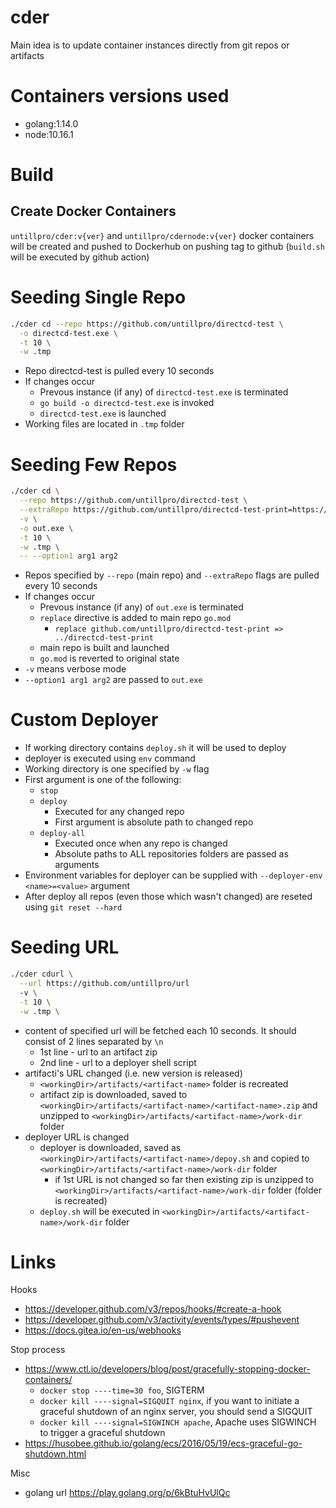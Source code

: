 # cder

Main idea is to update container instances directly from git repos or artifacts

# Containers versions used
- golang:1.14.0
- node:10.16.1

# Build

## Create Docker Containers

`untillpro/cder:v{ver}` and `untillpro/cdernode:v{ver}` docker containers will be created and pushed to Dockerhub on pushing tag to github (`build.sh` will be executed by github action)

# Seeding Single Repo

```sh
./cder cd --repo https://github.com/untillpro/directcd-test \
  -o directcd-test.exe \
  -t 10 \
  -w .tmp
```

- Repo directcd-test is pulled every 10 seconds
- If changes occur
    - Prevous instance (if any) of `directcd-test.exe` is terminated
    - `go build -o directcd-test.exe` is invoked
    - `directcd-test.exe` is launched
- Working files are located in `.tmp` folder

# Seeding Few Repos

```sh
./cder cd \
  --repo https://github.com/untillpro/directcd-test \
  --extraRepo https://github.com/untillpro/directcd-test-print=https://github.com/maxim-ge/directcd-test-print \
  -v \
  -o out.exe \
  -t 10 \
  -w .tmp \
  -- --option1 arg1 arg2
```

- Repos specified by `--repo` (main repo) and `--extraRepo` flags are pulled every 10 seconds
- If changes occur 
  - Prevous instance (if any) of `out.exe` is terminated
  - `replace` directive is added to main repo `go.mod`
    - `replace github.com/untillpro/directcd-test-print => ../directcd-test-print`
  - main repo is built and launched
  - `go.mod` is reverted to original state
- `-v` means verbose mode
- `--option1 arg1 arg2` are passed to `out.exe`

# Custom Deployer

- If working directory contains `deploy.sh` it will be used to deploy
- deployer is executed using `env` command
- Working directory is one specified by `-w` flag
- First argument is one of the following:
  - `stop`
  - `deploy`
    - Executed for any changed repo
    - First argument is absolute path to changed repo
  - `deploy-all`
    - Executed once when any repo is changed
    - Absolute paths to ALL repositories folders are passed as arguments
- Environment variables for deployer can be supplied with `--deployer-env <name>=<value>` argument
- After deploy all repos (even those which wasn't changed) are reseted using `git reset --hard`

# Seeding URL
```sh
./cder cdurl \
  --url https://github.com/untillpro/url 
  -v \
  -t 10 \
  -w .tmp \
```
- content of specified url will be fetched each 10 seconds. It should consist of 2 lines separated by `\n`
  - 1st line - url to an artifact zip
  - 2nd line - url to a deployer shell script
- artifacti's URL changed (i.e. new version is released)
  - `<workingDir>/artifacts/<artifact-name>` folder is recreated
  - artifact zip is downloaded, saved to `<workingDir>/artifacts/<artifact-name>/<artifact-name>.zip` and unzipped to `<workingDir>/artifacts/<artifact-name>/work-dir` folder
- deployer URL is changed
  - deployer is downloaded, saved as `<workingDir>/artifacts/<artifact-name>/depoy.sh` and copied to `<workingDir>/artifacts/<artifact-name>/work-dir` folder
    - if 1st URL is not changed so far then existing zip is unzipped to `<workingDir>/artifacts/<artifact-name>/work-dir` folder (folder is recreated)
  - `deploy.sh` will be executed in `<workingDir>/artifacts/<artifact-name>/work-dir` folder
# Links

Hooks
- https://developer.github.com/v3/repos/hooks/#create-a-hook
- https://developer.github.com/v3/activity/events/types/#pushevent
- https://docs.gitea.io/en-us/webhooks

Stop process
- https://www.ctl.io/developers/blog/post/gracefully-stopping-docker-containers/
  - `docker stop ----time=30 foo`, SIGTERM
  - `docker kill ----signal=SIGQUIT nginx`, if you want to initiate a graceful shutdown of an nginx server, you should send a SIGQUIT
  - `docker kill ----signal=SIGWINCH apache`, Apache uses SIGWINCH to trigger a graceful shutdown
- https://husobee.github.io/golang/ecs/2016/05/19/ecs-graceful-go-shutdown.html

Misc 

- golang url https://play.golang.org/p/6kBtuHvUlQc